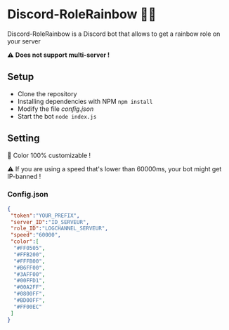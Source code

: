 # Discord-RoleRainbow 🏳️‍🌈
Discord-RoleRainbow is a Discord bot that allows to get a rainbow role on your server

⚠️ **Does not support multi-server !**

## Setup

* Clone the repository
* Installing dependencies with NPM `npm install`
* Modify the file *config.json*
* Start the bot `node index.js` 

## Setting

🎨 Color 100% customizable ! 

⚠️ If you are using a speed that's lower than 60000ms, your bot might get IP-banned !

### Config.json
```json
{
 "token":"YOUR_PREFIX",
 "server_ID":"ID_SERVEUR",
 "role_ID":"LOGCHANNEL_SERVEUR",
 "speed":"60000",
 "color":[
  "#FF0505",
  "#FFB200",
  "#FFFB00",
  "#B6FF00",
  "#3AFF00",
  "#00FFD1",
  "#00A2FF",
  "#0800FF",
  "#BD00FF",
  "#FF00EC"
 ]
}
```
